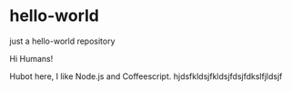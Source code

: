 # hello-world
just a hello-world repository

Hi Humans!

Hubot here, I like Node.js and Coffeescript.
hjdsfkldsjfkldsjfdsjfdkslfjldsjf